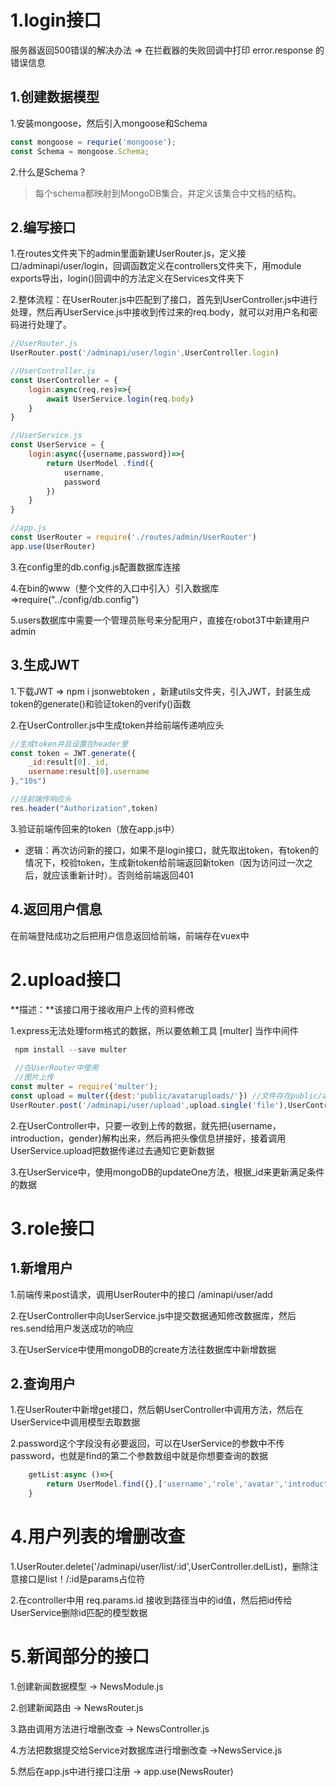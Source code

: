 # 1.login接口

服务器返回500错误的解决办法 => 在拦截器的失败回调中打印 error.response 的错误信息

## 1.创建数据模型

1.安装mongoose，然后引入mongoose和Schema

```js
const mongoose = requrie('mongoose');
const Schema = mongoose.Schema;
```

2.什么是Schema？

> 每个schema都映射到MongoDB集合，并定义该集合中文档的结构。

## 2.编写接口

1.在routes文件夹下的admin里面新建UserRouter.js，定义接口/adminapi/user/login，回调函数定义在controllers文件夹下，用module exports导出，login()回调中的方法定义在Services文件夹下

2.整体流程：在UserRouter.js中匹配到了接口，首先到UserController.js中进行处理，然后再UserService.js中接收到传过来的req.body，就可以对用户名和密码进行处理了。

```js
//UserRouter.js
UserRouter.post('/adminapi/user/login',UserController.login)

//UserController.js
const UserController = {
    login:async(req,res)=>{
        await UserService.login(req.body)
    }
}

//UserService.js
const UserService = {
    login:async({username,password})=>{
        return UserModel .find({
            username,
            password
        })
    }
}

//app.js
const UserRouter = require('./routes/admin/UserRouter')
app.use(UserRouter)
```

3.在config里的db.config.js配置数据库连接

4.在bin的www（整个文件的入口中引入）引入数据库  =>require("../config/db.config")

5.users数据库中需要一个管理员账号来分配用户，直接在robot3T中新建用户admin

## 3.生成JWT

1.下载JWT =>  npm i  jsonwebtoken ，新建utils文件夹，引入JWT，封装生成token的generate()和验证token的verify()函数

2.在UserController.js中生成token并给前端传递响应头

```js
//生成token并且设置在header里
const token = JWT.generate({
    _id:result[0]._id,
    username:result[0].username
},"10s")

//往前端传响应头
res.header("Authorization",token)
```

3.验证前端传回来的token（放在app.js中）

- 逻辑：再次访问新的接口，如果不是login接口，就先取出token，有token的情况下，校验token，生成新token给前端返回新token（因为访问过一次之后，就应该重新计时）。否则给前端返回401

## 4.返回用户信息

在前端登陆成功之后把用户信息返回给前端，前端存在vuex中

# 2.upload接口

**描述：**该接口用于接收用户上传的资料修改

1.express无法处理form格式的数据，所以要依赖工具 [multer] 当作中间件

```js
 npm install --save multer
 
 //在UserRouter中使用
 //图片上传
const multer = require('multer');
const upload = multer({dest:'public/avataruploads/'}) //文件存在public/avataruploads文件夹下
UserRouter.post('/adminapi/user/upload',upload.single('file'),UserController.upload)
```

2.在UserController中，只要一收到上传的数据，就先把{username，introduction，gender}解构出来，然后再把头像信息拼接好，接着调用UserService.upload把数据传递过去通知它更新数据

3.在UserService中，使用mongoDB的updateOne方法，根据_id来更新满足条件的数据

# 3.role接口

## 1.新增用户

1.前端传来post请求，调用UserRouter中的接口 /aminapi/user/add

2.在UserController中向UserService.js中提交数据通知修改数据库，然后res.send给用户发送成功的响应

3.在UserService中使用mongoDB的create方法往数据库中新增数据

## 2.查询用户

1.在UserRouter中新增get接口，然后朝UserController中调用方法，然后在UserService中调用模型去取数据

2.password这个字段没有必要返回，可以在UserService的参数中不传password，也就是find的第二个参数数组中就是你想要查询的数据

```js
    getList:async ()=>{ 
        return UserModel.find({},['username','role','avatar','introduction','gender'])
    }
```

# 4.用户列表的增删改查

1.UserRouter.delete('/adminapi/user/list/:id',UserController.delList)，删除注意接口是list！/:id是params占位符

2.在controller中用 req.params.id 接收到路径当中的id值，然后把id传给UserService删除id匹配的模型数据

# 5.新闻部分的接口

1.创建新闻数据模型 -> NewsModule.js

2.创建新闻路由 -> NewsRouter.js

3.路由调用方法进行增删改查 -> NewsController.js

4.方法把数据提交给Service对数据库进行增删改查 ->NewsService.js

5.然后在app.js中进行接口注册 -> app.use(NewsRouter)
